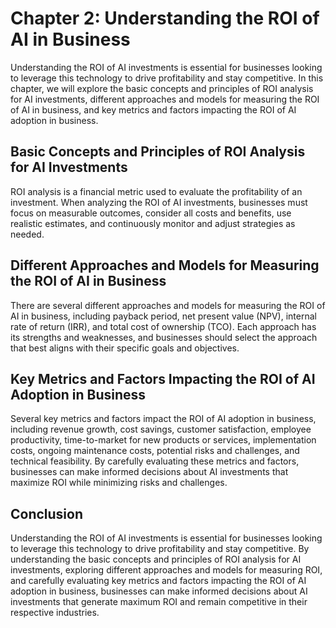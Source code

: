 Chapter 2: Understanding the ROI of AI in Business
==================================================

Understanding the ROI of AI investments is essential for businesses looking to leverage this technology to drive profitability and stay competitive. In this chapter, we will explore the basic concepts and principles of ROI analysis for AI investments, different approaches and models for measuring the ROI of AI in business, and key metrics and factors impacting the ROI of AI adoption in business.

Basic Concepts and Principles of ROI Analysis for AI Investments
----------------------------------------------------------------

ROI analysis is a financial metric used to evaluate the profitability of an investment. When analyzing the ROI of AI investments, businesses must focus on measurable outcomes, consider all costs and benefits, use realistic estimates, and continuously monitor and adjust strategies as needed.

Different Approaches and Models for Measuring the ROI of AI in Business
-----------------------------------------------------------------------

There are several different approaches and models for measuring the ROI of AI in business, including payback period, net present value (NPV), internal rate of return (IRR), and total cost of ownership (TCO). Each approach has its strengths and weaknesses, and businesses should select the approach that best aligns with their specific goals and objectives.

Key Metrics and Factors Impacting the ROI of AI Adoption in Business
--------------------------------------------------------------------

Several key metrics and factors impact the ROI of AI adoption in business, including revenue growth, cost savings, customer satisfaction, employee productivity, time-to-market for new products or services, implementation costs, ongoing maintenance costs, potential risks and challenges, and technical feasibility. By carefully evaluating these metrics and factors, businesses can make informed decisions about AI investments that maximize ROI while minimizing risks and challenges.

Conclusion
----------

Understanding the ROI of AI investments is essential for businesses looking to leverage this technology to drive profitability and stay competitive. By understanding the basic concepts and principles of ROI analysis for AI investments, exploring different approaches and models for measuring ROI, and carefully evaluating key metrics and factors impacting the ROI of AI adoption in business, businesses can make informed decisions about AI investments that generate maximum ROI and remain competitive in their respective industries.
